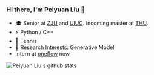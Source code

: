 <!--### Hi there 👋-->

<!--
**Hank0626/Hank0626** is a ✨ _special_ ✨ repository because its `README.md` (this file) appears on your GitHub profile.

Here are some ideas to get you started:

- 🔭 I’m currently working on ...
- 🌱 I’m currently learning ...
- 👯 I’m looking to collaborate on ...
- 🤔 I’m looking for help with ...
- 💬 Ask me about ...
- 📫 How to reach me: ...
- 😄 Pronouns: ...
- ⚡ Fun fact: ...
-->

### Hi there, I'm Peiyuan Liu 👋
- 🎓 Senior at [ZJU](https://www.zju.edu.cn) and [UIUC](https://illinois.edu/). Incoming master at [THU](https://www.tsinghua.edu.cn).
- ⚡ Python / C++
- 🎾 Tennis 
- 📖 Research Interests: Generative Model
- Intern at [oneflow](https://github.com/Oneflow-Inc) now

![Peiyuan Liu's github stats](https://github-readme-stats.vercel.app/api?username=HANK0626&show_icons=true&theme=tokyonight&count_private=true)

